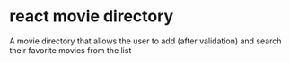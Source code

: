 # react movie directory
 A movie directory that allows the user to add (after validation) and search their favorite movies from the list
